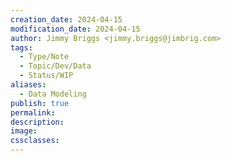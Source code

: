 ```yaml
---
creation_date: 2024-04-15
modification_date: 2024-04-15
author: Jimmy Briggs <jimmy.briggs@jimbrig.com>
tags:
  - Type/Note
  - Topic/Dev/Data
  - Status/WIP
aliases:
  - Data Modeling
publish: true
permalink:
description:
image:
cssclasses:
---
```

